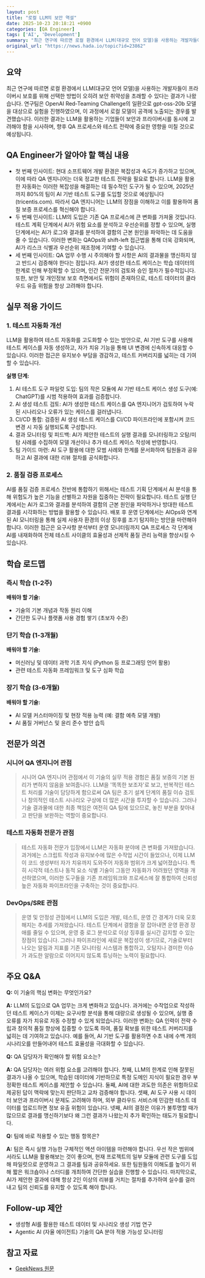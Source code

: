 ```yaml
---
layout: post
title: "로컬 LLM의 보안 역설"
date: 2025-10-23 20:18:21 +0900
categories: [QA Engineer]
tags: ['AI', 'Development']
summary: "최근 연구에 따르면 로컬 환경에서 LLM(대규모 언어 모델)을 사용하는 개발자들이 프라이버시 보호를 위해 선택한 방법이 오히려 보안 취약성을 초래할 수 있다는 결과가 나왔습니다. 연구팀은 OpenAI Red‑Teaming Challenge의 일환으로 gpt-oss-20b 모델을 대상으로 실험을 진행하였으며, 이 과정에서 로컬 모델이 공격에 노출되는 경우를 발견했습니다. 이러한 결과는 LLM을 활용하는 기업들이 보안과 프라이버시를 동시에 고려해야 함을 시사하며, 향후 QA 프로세스와 테스트 전략에 중요한 영향을 미칠 것으로 예상됩니다."
original_url: "https://news.hada.io/topic?id=23862"
---
```


## 요약

최근 연구에 따르면 로컬 환경에서 LLM(대규모 언어 모델)을 사용하는 개발자들이 프라이버시 보호를 위해 선택한 방법이 오히려 보안 취약성을 초래할 수 있다는 결과가 나왔습니다. 연구팀은 OpenAI Red‑Teaming Challenge의 일환으로 gpt-oss-20b 모델을 대상으로 실험을 진행하였으며, 이 과정에서 로컬 모델이 공격에 노출되는 경우를 발견했습니다. 이러한 결과는 LLM을 활용하는 기업들이 보안과 프라이버시를 동시에 고려해야 함을 시사하며, 향후 QA 프로세스와 테스트 전략에 중요한 영향을 미칠 것으로 예상됩니다.

## QA Engineer가 알아야 할 핵심 내용

- 첫 번째 인사이트: 현대 소프트웨어 개발 환경은 복잡성과 속도가 증가하고 있으며, 이에 따라 QA 엔지니어는 더욱 정교한 테스트 전략을 필요로 합니다. LLM을 활용한 자동화는 이러한 복잡성을 해결하는 데 필수적인 도구가 될 수 있으며, 2025년까지 80%의 팀이 AI 기반 테스트 도구를 도입할 것으로 예상됩니다(tricentis.com). 따라서 QA 엔지니어는 LLM의 장점을 이해하고 이를 활용하여 품질 보증 프로세스를 혁신해야 합니다.
- 두 번째 인사이트: LLM의 도입은 기존 QA 프로세스에 큰 변화를 가져올 것입니다. 테스트 계획 단계에서 AI가 위험 요소를 분석하고 우선순위를 정할 수 있으며, 실행 단계에서는 AI가 로그와 결과를 분석하여 결함의 근본 원인을 파악하는 데 도움을 줄 수 있습니다. 이러한 변화는 QAOps와 shift-left 접근법을 통해 더욱 강화되며, AI가 리스크 식별과 우선순위 재조정에 기여할 수 있습니다.
- 세 번째 인사이트: QA 업무 수행 시 주의해야 할 사항은 AI의 결과물을 맹신하지 않고 반드시 검증해야 한다는 점입니다. AI가 생성한 테스트 케이스는 학습 데이터의 한계로 인해 부정확할 수 있으며, 인간 전문가의 검토와 승인 절차가 필수적입니다. 또한, 보안 및 개인정보 보호 측면에서도 위험이 존재하므로, 테스트 데이터의 클라우드 유출 위험을 항상 고려해야 합니다.

## 실무 적용 가이드

### 1. 테스트 자동화 개선

LLM을 활용하여 테스트 자동화를 고도화할 수 있는 방안으로, AI 기반 도구를 사용해 테스트 케이스를 자동 생성하고, 자가 치유 기능을 통해 UI 변경에 신속하게 대응할 수 있습니다. 이러한 접근은 유지보수 부담을 경감하고, 테스트 커버리지를 넓히는 데 기여할 수 있습니다.

**실행 단계:**

1. AI 테스트 도구 파일럿 도입: 팀의 작은 모듈에 AI 기반 테스트 케이스 생성 도구(예: ChatGPT)를 시범 적용하여 효과를 검증합니다.
2. AI 생성 테스트 검토: AI가 생성한 테스트 케이스를 QA 엔지니어가 검토하여 누락된 시나리오나 오류가 있는 케이스를 걸러냅니다.
3. CI/CD 통합: 검증된 AI 생성 테스트 케이스를 CI/CD 파이프라인에 포함시켜 코드 변경 시 자동 실행되도록 구성합니다.
4. 결과 모니터링 및 피드백: AI가 제안한 테스트의 실행 결과를 모니터링하고
오탐/미탐 사례를 수집하여 모델 개선이나 추가 테스트 케이스 작성에 반영합니다.
5. 팀 가이드 마련: AI 도구 활용에 대한 모범 사례와 한계를 문서화하여 팀원들과 공유하고
AI 결과에 대한 리뷰 절차를 공식화합니다.

### 2. 품질 검증 프로세스

AI를 품질 검증 프로세스 전반에 통합하기 위해서는 테스트 기획 단계에서 AI 분석을 통해 위험도가 높은 기능을 선별하고 자원을 집중하는 전략이 필요합니다. 테스트 실행 단계에서는 AI가 로그와 결과를 분석하여 결함의 근본 원인을 파악하거나 방대한 테스트 결과를 시각화하는 방법을 활용할 수 있습니다. 배포 후 운영 단계에서는 AIOps와 연계된 AI 모니터링을 통해 실제 사용자 환경의 이상 징후를 조기 탐지하는 방안을 마련해야 합니다. 이러한 접근은 요구사항 분석부터 운영 모니터링까지 QA 프로세스 각 단계에 AI를 내재화하여 전체 테스트 사이클의 효율성과 선제적 품질 관리 능력을 향상시킬 수 있습니다.

## 학습 로드맵

### 즉시 학습 (1-2주)

**배워야 할 기술:**
- 기술의 기본 개념과 작동 원리 이해
- 간단한 도구나 플랫폼 사용 경험 쌓기 (초보자 수준)

### 단기 학습 (1-3개월)

**배워야 할 기술:**
- 머신러닝 및 데이터 과학 기초 지식 (Python 등 프로그래밍 언어 활용)
- 관련 테스트 자동화 프레임워크 및 도구 심화 학습

### 장기 학습 (3-6개월)

**배워야 할 기술:**
- AI 모델 커스터마이징 및 현장 적용 능력 (예: 결함 예측 모델 개발)
- AI 품질 거버넌스 및 윤리 준수 방안 습득

## 전문가 의견

### 시니어 QA 엔지니어 관점

> 시니어 QA 엔지니어 관점에서 이 기술의 실무 적용 경험은 품질 보증의 기본 원리가 변하지 않음을 보여줍니다. LLM을 '똑똑한 보조자'로 보고, 반복적인 테스트 처리를 기술이 담당하게 함으로써 QA 팀은 초기 설계 단계의 품질 이슈 검토나 창의적인 테스트 시나리오 구상에 더 많은 시간을 투자할 수 있습니다. 그러나 기술 결과물에 대한 최종 책임은 여전히 QA 팀에 있으므로, 놓친 부분을 찾아내고 판단을 보완하는 역할이 중요합니다.

### 테스트 자동화 전문가 관점

> 테스트 자동화 전문가 입장에서 LLM은 자동화 분야에 큰 변화를 가져왔습니다. 과거에는 스크립트 작성과 유지보수에 많은 수작업 시간이 들었으나, 이제 LLM이 코드 생성부터 자가 치유까지 도와주어 자동화 범위가 크게 넓어졌습니다. 특히 시각적 테스트나 동적 요소 식별 기술이 그동안 자동화가 어려웠던 영역을 개선하였으며, 이러한 도구들을 기존 프레임워크와 프로세스에 잘 통합하여 신뢰성 높은 자동화 파이프라인을 구축하는 것이 중요합니다.

### DevOps/SRE 관점

> 운영 및 안정성 관점에서 LLM의 도입은 개발, 테스트, 운영 간 경계가 더욱 모호해지는 추세를 가져왔습니다. 테스트 단계에서 결함을 잘 잡아내면 운영 환경 장애를 줄일 수 있으며, 운영 중 로그 분석으로 이상 징후를 실시간 감지할 수 있는 장점이 있습니다. 그러나 파이프라인에 새로운 복잡성이 생기므로, 기술로부터 나오는 알림과 지표를 기존 모니터링 시스템과 통합하고, 오탐지나 경미한 이슈가 과도한 알람으로 이어지지 않도록 튜닝하는 노력이 필요합니다.

## 주요 Q&A

**Q:** 이 기술의 핵심 변화는 무엇인가요?

**A:** LLM의 도입으로 QA 업무는 크게 변화하고 있습니다. 과거에는 수작업으로 작성하던 테스트 케이스가 이제는 요구사항 분석을 통해 대량으로 생성될 수 있으며, 실행 중 오류를 자가 치유로 자동 수정할 수 있게 되었습니다. 이러한 변화는 QA 인력이 전략 수립과 창의적 품질 향상에 집중할 수 있도록 하여, 품질 확보를 위한 테스트 커버리지를 넓히는 데 기여하고 있습니다. 예를 들어, AI 기반 도구를 활용하면 수초 내에 수백 개의 시나리오를 만들어내어 테스트 효율성을 극대화할 수 있습니다.

**Q:** QA 담당자가 확인해야 할 위험 요소는?

**A:** QA 담당자는 여러 위험 요소를 고려해야 합니다. 첫째, LLM의 한계로 인해 잘못된 결과가 나올 수 있으며, 학습된 데이터에 기반하므로 특정 도메인 지식이 필요한 경우 부정확한 테스트 케이스를 제안할 수 있습니다. 둘째, AI에 대한 과도한 의존은 위험하므로 제공된 답이 맥락에 맞는지 판단하고 교차 검증해야 합니다. 셋째, AI 도구 사용 시 데이터 보안과 프라이버시 문제도 고려해야 하며, 외부 클라우드 서비스에 민감한 테스트 데이터를 업로드하면 정보 유출 위험이 있습니다. 넷째, AI의 결정은 이유가 불투명할 때가 많으므로 결과를 맹신하기보다 왜 그런 결과가 나왔는지 추가 확인하는 태도가 필요합니다.

**Q:** 팀에 바로 적용할 수 있는 행동 항목은?

**A:** 팀은 즉시 실행 가능한 구체적인 액션 아이템을 마련해야 합니다. 우선 작은 범위에서라도 LLM을 활용해보는 것이 좋으며, 현재 프로젝트의 일부 모듈에 관련 도구를 도입해 파일럿으로 운영하고 그 결과를 팀과 공유하세요. 또한 팀원들의 이해도를 높이기 위해 짧은 워크숍이나 스터디를 개최하여 간단한 실습을 진행할 수 있습니다. 마지막으로, AI가 제안한 결과에 대해 항상 2인 이상의 리뷰를 거치는 절차를 추가하여 실수를 걸러내고 팀의 신뢰도를 유지할 수 있도록 해야 합니다.

## Follow-up 제안

- 생성형 AI를 활용한 테스트 데이터 및 시나리오 생성 기법 연구
- Agentic AI (자율 에이전트) 기술의 QA 분야 적용 가능성 모니터링

## 참고 자료

- [GeekNews 원문](https://news.hada.io/topic?id=23862)
